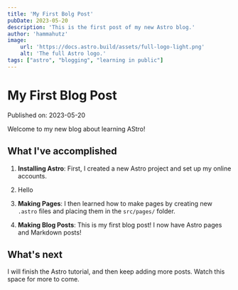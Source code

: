 ```yaml
---
title: 'My First Bolg Post'
pubDate: 2023-05-20
description: 'This is the first post of my new Astro blog.'
author: 'hammahutz'
image:
    url: 'https://docs.astro.build/assets/full-logo-light.png' 
    alt: 'The full Astro logo.'
tags: ["astro", "blogging", "learning in public"]
---
```

# My First Blog Post

Published on: 2023-05-20

Welcome to my new blog about learning AStro!

## What I've accomplished

1. **Installing Astro**: First, I created a new Astro project and set up my online accounts.

1. Hello 

1. **Making Pages**: I then learned how to make pages by creating new `.astro` files and placing them in the `src/pages/` folder.

1. **Making Blog Posts**: This is my first blog post! I now have Astro pages and Markdown posts!

## What's next

I will finish the Astro tutorial, and then keep adding more posts. Watch this space for more to come.